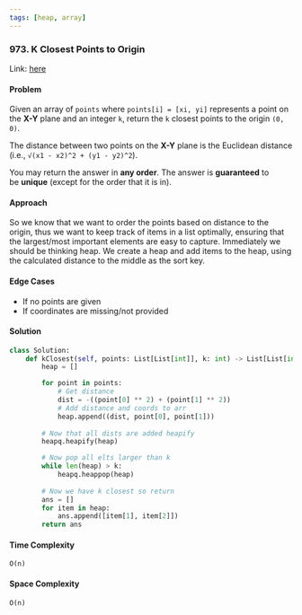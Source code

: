 ```yaml
---
tags: [heap, array]
---
```

### 973. K Closest Points to Origin

Link: [here](https://leetcode.com/problems/k-closest-points-to-origin/description/)

#### Problem
Given an array of `points` where `points[i] = [xi, yi]` represents a point on the **X-Y** plane and an integer `k`, return the `k` closest points to the origin `(0, 0)`.

The distance between two points on the **X-Y** plane is the Euclidean distance (i.e., `√(x1 - x2)^2 + (y1 - y2)^2`).

You may return the answer in **any order**. The answer is **guaranteed** to be **unique** (except for the order that it is in).

#### Approach
So we know that we want to order the points based on distance to the origin, thus we want to keep track of items in a list optimally, ensuring that the largest/most important elements are easy to capture. Immediately we should be thinking heap.
We create a heap and add items to the heap, using the calculated distance to the middle as the sort key. 

#### Edge Cases
- If no points are given
- If coordinates are missing/not provided

#### Solution
```python 
class Solution:
    def kClosest(self, points: List[List[int]], k: int) -> List[List[int]]:
        heap = []

        for point in points:
            # Get distance
            dist = -((point[0] ** 2) + (point[1] ** 2))
            # Add distance and coords to arr
            heap.append((dist, point[0], point[1]))
        
        # Now that all dists are added heapify
        heapq.heapify(heap)

        # Now pop all elts larger than k
        while len(heap) > k:
            heapq.heappop(heap)
        
        # Now we have k closest so return
        ans = []
        for item in heap:
            ans.append([item[1], item[2]])
        return ans
```

#### Time Complexity
`O(n)`

#### Space Complexity
`O(n)`

